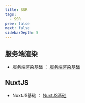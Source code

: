 ```yaml
---
title: SSR
tags: 
  - SSR
prev: false
next: false
sidebarDepth: 5
---
```


## 服务端渲染
- 服务端渲染基础 ： [服务端渲染基础](./ssr-base/01.md)

## NuxtJS
- NuxtJS基础 ： [NuxtJS基础](./nuxt-js/01.md)